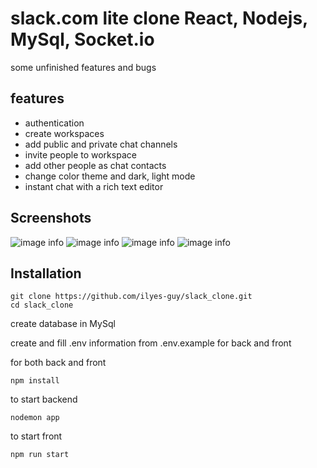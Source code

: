 # slack.com lite clone React, Nodejs, MySql, Socket.io

some unfinished features and bugs

## features
- authentication
- create workspaces
- add public and private chat channels
- invite people to workspace
- add other people as chat contacts
- change color theme and dark, light mode
- instant chat with a rich text editor


## Screenshots
![image info](./images/server.png)
![image info](./images/server.png)
![image info](./images/server.png)
![image info](./images/server.png)


## Installation
```
git clone https://github.com/ilyes-guy/slack_clone.git
cd slack_clone
```

create database in MySql

create and fill .env information from .env.example for back and front


for both back and front
```
npm install
```

to start backend
```
nodemon app
```

to start front 
```
npm run start
```